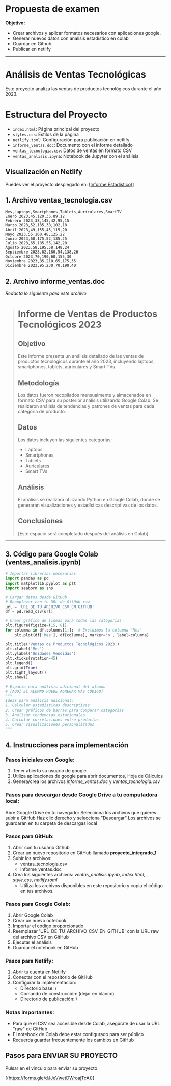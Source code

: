 # Propuesta de examen
**Objetivo:**
* Crear archivos y aplicar formatos necesarios con aplicaciones google.
* Generar nuevos datos con analisis estadístico en colab
* Guardar en Github
* Publicar en netlify

---
  
# Análisis de Ventas Tecnológicas

Este proyecto analiza las ventas de productos tecnológicos durante el año 2023.

# Estructura del Proyecto

- `index.html`: Página principal del proyecto
- `styles.css`: Estilos de la página
- `netlify.toml`: Configuración para publicación en netlify
- `informe_ventas.doc`: Documento con el informe detallado
- `ventas_tecnologia.csv`: Datos de ventas en formato CSV
- `ventas_analisis.ipynb`: Notebook de Jupyter con el análisis

## Visualización en Netlify

Puedes ver el proyecto desplegado en: [[Informe Estadístico](https://proyectointeg1.netlify.app/))]

## 1. Archivo ventas_tecnologia.csv
```csv
Mes,Laptops,Smartphones,Tablets,Auriculares,SmartTV
Enero 2023,45,120,35,89,12
Febrero 2023,38,145,42,95,15
Marzo 2023,52,135,38,102,18
Abril 2023,49,155,45,115,20
Mayo 2023,55,160,48,125,22
Junio 2023,60,175,52,135,25
Julio 2023,65,185,55,142,28
Agosto 2023,58,195,58,148,24
Septiembre 2023,62,180,54,138,26
Octubre 2023,70,190,60,155,30
Noviembre 2023,85,210,65,175,35
Diciembre 2023,95,230,70,190,40
```

## 2. Archivo informe_ventas.doc
_Redacta lo siguiente para este archivo_
 
> # Informe de Ventas de Productos Tecnológicos 2023
>
> ## Objetivo
> Este informe presenta un análisis detallado de las ventas de productos tecnológicos durante el año 2023, incluyendo laptops, smartphones, tablets, auriculares y Smart TVs.
> 
> ## Metodología
> Los datos fueron recopilados mensualmente y almacenados en formato CSV para su posterior análisis utilizando Google Colab. Se realizaron análisis de tendencias y patrones de ventas para cada categoría de producto.
> 
> ## Datos
> Los datos incluyen las siguientes categorías:
> - Laptops
> - Smartphones
> - Tablets
> - Auriculares
> - Smart TVs
> 
> ## Análisis
> El análisis se realizará utilizando Python en Google Colab, donde se generarán visualizaciones y estadísticas descriptivas de los datos.
> 
> ## Conclusiones
> [Este espacio será completado después del análisis en Colab]
>
---

## 3. Código para Google Colab (ventas_analisis.ipynb)
```python
# Importar librerías necesarias
import pandas as pd
import matplotlib.pyplot as plt
import seaborn as sns

# Cargar datos desde GitHub
# Reemplazar con tu URL de GitHub raw
url = 'URL_DE_TU_ARCHIVO_CSV_EN_GITHUB'
df = pd.read_csv(url)

# Crear gráfico de líneas para todas las categorías
plt.figure(figsize=(15, 8))
for columna in df.columns[1:]:  # Excluimos la columna 'Mes'
    plt.plot(df['Mes'], df[columna], marker='o', label=columna)

plt.title('Ventas de Productos Tecnológicos 2023')
plt.xlabel('Mes')
plt.ylabel('Unidades Vendidas')
plt.xticks(rotation=45)
plt.legend()
plt.grid(True)
plt.tight_layout()
plt.show()

# Espacio para análisis adicional del alumno
# [AQUÍ EL ALUMNO PUEDE AGREGAR MÁS CÓDIGO]
"""
Ideas para análisis adicional:
1. Calcular estadísticas descriptivas
2. Crear gráficos de barras para comparar categorías
3. Analizar tendencias estacionales
4. Calcular correlaciones entre productos
5. Crear visualizaciones personalizadas
"""

```

## 4. Instrucciones para implementación
### Pasos iniciales con Google:
1. Tener abierto su usuario de google
2. Utiliza aplicaciones de google para abrir documentos, Hoja de Cálculos
3. Genera/crea los archivos *informe_ventas.doc* y *ventas_tecnologia.csv*

### Pasos para descargar desde Google Drive a tu computadora local:
Abre Google Drive en tu navegador
Selecciona los archivos que quieres subir a GitHub
Haz clic derecho y selecciona "Descargar"
Los archivos se guardarán en tu carpeta de descargas local

### Pasos para GitHub:
1. Abrir con tu usuario Github
2. Crear un nuevo repositorio en GitHub llamado **proyecto_integrado_1**
3. Subir los archivos:
   - ventas_tecnologia.csv
   - informe_ventas.doc
4. Crea los siguientes archivos: *ventas_analisis.ipynb*, *index.html*, *style.css*, *netlify.toml*  
   - Utiliza los archivos disponibles en este repositorio y copia el código en tus archivos.

### Pasos para Google Colab:
1. Abrir Google Colab
2. Crear un nuevo notebook
3. Importar el código proporcionado
4. Reemplazar 'URL_DE_TU_ARCHIVO_CSV_EN_GITHUB' con la URL raw del archivo CSV en GitHub
5. Ejecutar el análisis
6. Guardar el notebook en GitHub

### Pasos para Netlify:
1. Abrir tu cuenta en Netlify
2. Conectar con el repositorio de GitHub
3. Configurar la implementación:
   - Directorio base: /
   - Comando de construcción: (dejar en blanco)
   - Directorio de publicación: /

### Notas importantes:
- Para que el CSV sea accesible desde Colab, asegúrate de usar la URL "raw" de GitHub
- El notebook de Colab debe estar configurado para ser público
- Recuerda guardar frecuentemente los cambios en GitHub

## Pasos para ENVIAR SU PROYECTO
Pulsar en el vinculo para enviar su proyecto

[(https://forms.gle/dJJeVwetDWroajTcA))]
